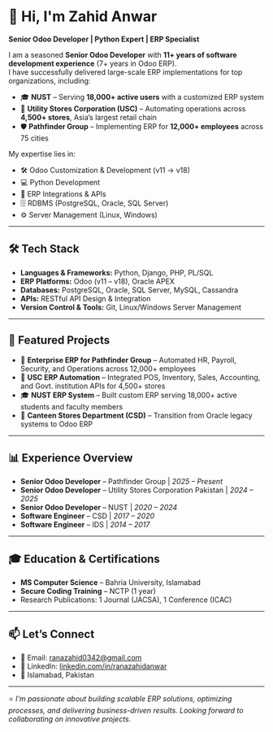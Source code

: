 # 👋 Hi, I'm Zahid Anwar  
**Senior Odoo Developer | Python Expert | ERP Specialist**

I am a seasoned **Senior Odoo Developer** with **11+ years of software development experience** (7+ years in Odoo ERP).  
I have successfully delivered large-scale ERP implementations for top organizations, including:  
- 🎓 **NUST** – Serving **18,000+ active users** with a customized ERP system  
- 🏪 **Utility Stores Corporation (USC)** – Automating operations across **4,500+ stores**, Asia’s largest retail chain  
- 🛡 **Pathfinder Group** – Implementing ERP for **12,000+ employees** across 75 cities  

My expertise lies in:  
- 🛠 Odoo Customization & Development (v11 → v18)  
- 💻 Python Development  
- 🔗 ERP Integrations & APIs  
- 🗄 RDBMS (PostgreSQL, Oracle, SQL Server)  
- ⚙ Server Management (Linux, Windows)  

---

## 🛠️ Tech Stack
- **Languages & Frameworks:** Python, Django, PHP, PL/SQL  
- **ERP Platforms:** Odoo (v11 – v18), Oracle APEX  
- **Databases:** PostgreSQL, Oracle, SQL Server, MySQL, Cassandra  
- **APIs:** RESTful API Design & Integration  
- **Version Control & Tools:** Git, Linux/Windows Server Management  

---

## 📂 Featured Projects
- 🚀 **Enterprise ERP for Pathfinder Group** – Automated HR, Payroll, Security, and Operations across 12,000+ employees  
- 🏪 **USC ERP Automation** – Integrated POS, Inventory, Sales, Accounting, and Govt. institution APIs for 4,500+ stores  
- 🎓 **NUST ERP System** – Built custom ERP serving 18,000+ active students and faculty members  
- 🛒 **Canteen Stores Department (CSD)** – Transition from Oracle legacy systems to Odoo ERP  

---

## 📊 Experience Overview
- **Senior Odoo Developer** – Pathfinder Group | *2025 – Present*  
- **Senior Odoo Developer** – Utility Stores Corporation Pakistan | *2024 – 2025*  
- **Senior Odoo Developer** – NUST | *2020 – 2024*  
- **Software Engineer** – CSD | *2017 – 2020*  
- **Software Engineer** – IDS | *2014 – 2017*  

---

## 🎓 Education & Certifications
- **MS Computer Science** – Bahria University, Islamabad  
- **Secure Coding Training** – NCTP (1 year)  
- Research Publications: 1 Journal (JACSA), 1 Conference (ICAC)  

---

## 📫 Let’s Connect
- 📧 Email: [ranazahid0342@gmail.com](mailto:ranazahid0342@gmail.com)  
- 🔗 LinkedIn: [linkedin.com/in/ranazahidanwar](https://linkedin.com/in/ranazahidanwar)  
- 📍 Islamabad, Pakistan  

---

⭐️ *I’m passionate about building scalable ERP solutions, optimizing processes, and delivering business-driven results. Looking forward to collaborating on innovative projects.*  
